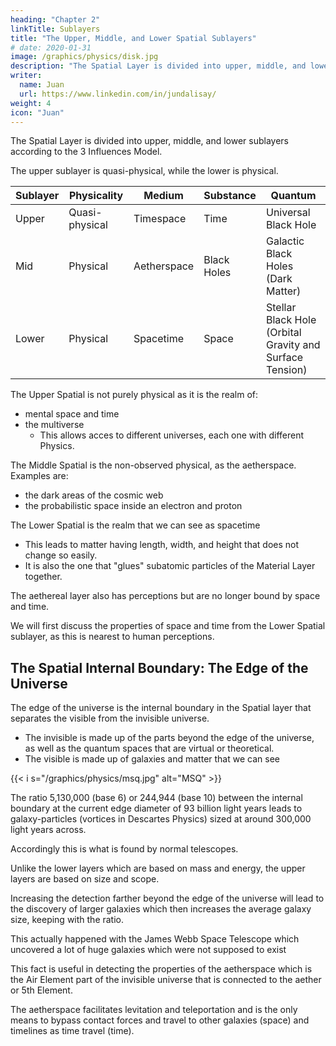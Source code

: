 ```yaml
---
heading: "Chapter 2"
linkTitle: Sublayers
title: "The Upper, Middle, and Lower Spatial Sublayers"
# date: 2020-01-31
image: /graphics/physics/disk.jpg
description: "The Spatial Layer is divided into upper, middle, and lower sublayers according to the 3 Influences Model"
writer:
  name: Juan
  url: https://www.linkedin.com/in/jundalisay/
weight: 4
icon: "Juan"
---
```



The Spatial Layer is divided into upper, middle, and lower sublayers according to the 3 Influences Model.  

The upper sublayer is quasi-physical, while the lower is physical.

Sublayer | Physicality | Medium | Substance | Quantum 
--- | --- | --- | --- | ---
Upper | Quasi-physical | Timespace | Time | Universal Black Hole
Mid | Physical | Aetherspace | Black Holes |  Galactic Black Holes (Dark Matter)
Lower | Physical | Spacetime | Space | Stellar Black Hole (Orbital Gravity and Surface Tension)


The Upper Spatial is not purely physical as it is the realm of:
- mental space and time
- the multiverse
  - This allows acces to different universes, each one with different Physics.

The Middle Spatial is the non-observed physical, as the aetherspace. Examples are:
- the dark areas of the cosmic web
- the probabilistic space inside an electron and proton 

The Lower Spatial is the realm that we can see as spacetime
- This leads to matter having length, width, and height that does not change so easily.
- It is also the one that "glues" subatomic particles of the Material Layer together. 

The aethereal layer also has perceptions but are no longer bound by space and time. 

We will first discuss the properties of space and time from the Lower Spatial sublayer, as this is nearest to human perceptions. 


## The Spatial Internal Boundary: The Edge of the Universe

The edge of the universe is the internal boundary in the Spatial layer that separates the visible from the invisible universe.

- The invisible is made up of the parts beyond the edge of the universe, as well as the quantum spaces that are virtual or theoretical. 
- The visible is made up of galaxies and matter that we can see

{{< i s="/graphics/physics/msq.jpg" alt="MSQ" >}}

The ratio 5,130,000 (base 6) or 244,944 (base 10) between the internal boundary at the current edge diameter of 93 billion light years leads to galaxy-particles (vortices in Descartes Physics) sized at around 300,000 light years across. 

Accordingly this is what is found by normal telescopes.

Unlike the lower layers which are based on mass and energy, the upper layers are based on size and scope.

Increasing the detection farther beyond the edge of the universe will lead to the discovery of larger galaxies which then increases the average galaxy size, keeping with the ratio. 

This actually happened with the James Webb Space Telescope which uncovered a lot of huge galaxies which were not supposed to exist

This fact is useful in detecting the properties of the aetherspace which is the Air Element part of the invisible universe that is connected to the aether or 5th Element. 

The aetherspace facilitates levitation and teleportation and is the only means to bypass contact forces and travel to other galaxies (space) and timelines as time travel (time).
